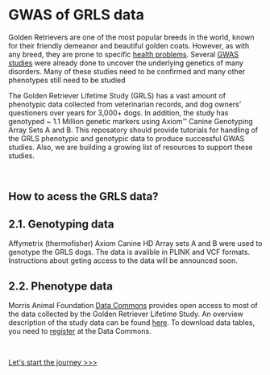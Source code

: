 # GWAS of GRLS data

Golden Retrievers are one of the most popular breeds in the world, known for their friendly demeanor and beautiful golden coats. However, as with any breed, they are prone to specific [health problems](https://maf-grls.github.io/grGWAS/ext_docs/health_concerns.md). Several [GWAS studies]([./ext_docs/](https://maf-grls.github.io/grGWAS/ext_docs/)gwas_studies.md) were already done to uncover the underlying genetics of many disorders. Many of these studies need to be confirmed and many other phenotypes still need to be studied  

The Golden Retriever Lifetime Study (GRLS) has a vast amount of phenotypic data collected from veterinarian records, and dog owners’ questioners over years for 3,000+ dogs. In addition, the study has genotyped ~ 1.1 Million genetic markers using Axiom™ Canine Genotyping Array Sets A and B. This reposatory should provide tutorials for handling of the GRLS phenotypic and genotypic data to produce successful GWAS studies. Also, we are building a growing list of resources to support these studies. 

<br>

## How to acess the GRLS data?

## 2.1. Genotyping data
Affymetrix (thermofisher) Axiom Canine HD Array sets A and B were used to genotype the GRLS dogs. The data is avalible in PLINK and VCF formats. Instructions about geting access to the data will be announced soon.
   
## 2.2. Phenotype data
Morris Animal Foundation [Data Commons](https://datacommons.morrisanimalfoundation.org/) provides open access to most of the data collected by the Golden Retriever Lifetime Study. An overview description of the study data can be found [here](https://datacommons.morrisanimalfoundation.org/node/221). To download data tables, you need to [register](https://datacommons.morrisanimalfoundation.org/user/login?destination=/node/1) at the Data Commons.

<br>

[Let's start the journey >>>](https://maf-grls.github.io/grGWAS/1.install/)
